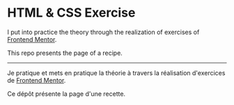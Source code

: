 # HTML & CSS Exercise

I put into practice the theory through the realization of exercises of [Frontend Mentor](https://www.frontendmentor.io).  

This repo presents the page of a recipe.

---

Je pratique et mets en pratique la théorie à travers la réalisation d'exercices de [Frontend Mentor](https://www.frontendmentor.io).  

Ce dépôt présente la page d'une recette.